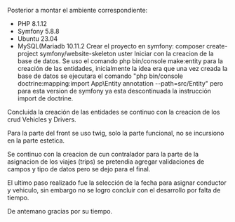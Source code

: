Posterior a montar el ambiente correspondiente: 
  * PHP 8.1.12
  * Symfony 5.8.8
  * Ubuntu 23.04
  * MySQL(Mariadb 10.11.2
Crear el proyecto en symfony:  composer create-project symfony/website-skeleton uster
Iniciar con la creacion de la base de datos.
  Se uso el comando php bin/console make:entity para la creación de las entidades, inicialmente la idea era que una vez creada la base de datos se ejecutara el comando "php bin/console doctrine:mapping:import App\\Entity annotation --path=src/Entity"
  pero para esta version de symfony ya esta descontinuada la instrucción import de doctrine.

Concluida la creación de las entidades se continuo con la creacion de los crud Vehicles y Drivers.

Para la parte del front se uso twig, solo la parte funcional, no se incursiono en la parte estetica.

Se continuo con la creacion de cun contralador para la parte de la asignacion de los viajes (trips) se pretendia agregar validaciones de campos y tipo de datos pero se dejo para el final.

El ultimo paso realizado fue la selección de la fecha para asignar conductor y vehiculo, sin embargo no se logro concluir con el desarrollo por falta de tiempo.

De antemano gracias por su tiempo.
  

